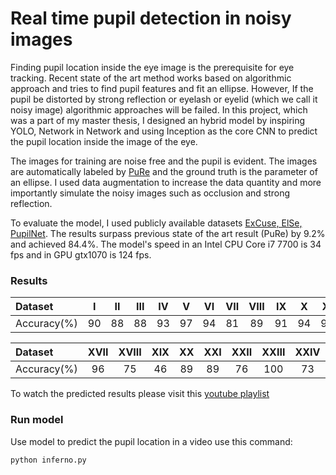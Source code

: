 # Real time pupil detection in noisy images

Finding pupil location inside the eye image is the prerequisite for eye tracking. Recent state of the art method works based on algorithmic approach and tries to find pupil features and fit an ellipse. However, If the pupil be distorted by strong reflection or eyelash or eyelid (which we call it noisy image) algorithmic approaches will be failed. In this project, which was a part of my master thesis, I designed an hybrid model by inspiring YOLO, Network in Network and using Inception as the core CNN to predict the pupil location inside the image of the eye.

The images for training are noise free and the pupil is evident. The images are automatically labeled by [PuRe](https://arxiv.org/pdf/1712.08900.pdf) and the ground truth is the parameter of an ellipse. I used data augmentation to increase the data quantity and more importantly simulate the noisy images such as occlusion and strong reflection.

To evaluate the model, I used publicly available datasets [ExCuse, ElSe, PupilNet](http://www.ti.uni-tuebingen.de/Pupil-detection.1827.0.html). The results surpass previous state of the art result (PuRe) by 9.2% and achieved 84.4%. The model's speed in an Intel CPU Core i7 7700 is 34 fps and in GPU gtx1070 is 124 fps.

### Results
| Dataset | I | II | III | IV | V | VI | VII | VIII | IX | X | XI | XII | XIII | XIV | XV | XVI |
|:------- |:-:|:--:|:---:|:--:|:-:|:--:|:---:|:----:|:--:|:-:|:--:|:---:|:----:|:---:|:--:|:---:|
| Accuracy(%)| 90 | 88 | 88 | 93 | 97 | 94 | 81 | 89 | 91 | 94 | 97 | 88 | 83 | 97 | 77 | 87 |


| Dataset | XVII | XVIII | XIX | XX | XXI | XXII | XXIII | XXIV | PI | PII | PIII | PIV | PV |
|:--------|:----:|:-----:|:---:|:--:|:---:|:----:|:-----:|:----:|:--:|:---:|:---:|:----:|:---:|
| Accuracy(%)| 96 | 75 | 46 | 89 | 89 | 76 | 100 | 73 | 83 | 60 | 69 | 88 | 82 |

To watch the predicted results please visit this [youtube playlist](https://www.youtube.com/playlist?list=PLDfKspcVguXSZdOxKxqZM25xzhTwUpjpe)

### Run model
Use model to predict the pupil location in a video use this command:
```
python inferno.py 

```
